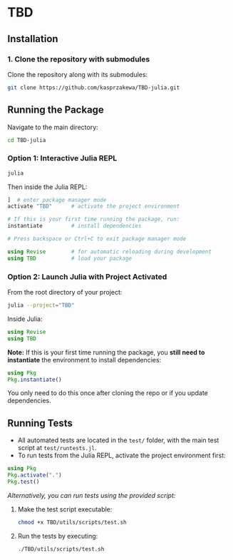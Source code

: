# TBD

## Installation 

### 1. Clone the repository with submodules

Clone the repository along with its submodules:

```bash
git clone https://github.com/kasprzakewa/TBD-julia.git
```

## Running the Package

Navigate to the main directory:

```bash
cd TBD-julia
```

### Option 1: Interactive Julia REPL

```bash
julia
```

Then inside the Julia REPL:

```julia
]  # enter package manager mode
activate "TBD"      # activate the project environment

# If this is your first time running the package, run:
instantiate         # install dependencies

# Press backspace or Ctrl+C to exit package manager mode

using Revise        # for automatic reloading during development
using TBD           # load your package
```

### Option 2: Launch Julia with Project Activated

From the root directory of your project:

```bash
julia --project="TBD"
```

Inside Julia:

```julia
using Revise
using TBD
```

**Note:**
If this is your first time running the package, you **still need to instantiate** the environment to install dependencies:

```julia
using Pkg
Pkg.instantiate()
```

You only need to do this once after cloning the repo or if you update dependencies.


## Running Tests

* All automated tests are located in the `test/` folder, with the main test script at `test/runtests.jl`.
* To run tests from the Julia REPL, activate the project environment first:

```julia
using Pkg
Pkg.activate(".")
Pkg.test()
```

*Alternatively, you can run tests using the provided script:*

1. Make the test script executable:

   ```bash
   chmod +x TBD/utils/scripts/test.sh
   ```

2. Run the tests by executing:

   ```bash
   ./TBD/utils/scripts/test.sh
   ```